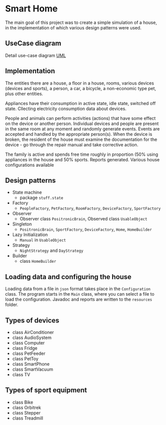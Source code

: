 # Smart Home

The main goal of this project was to create a simple simulation of a house, in the implementation of which various design patterns were used.

## UseCase diagram
Detail use-case diagram [UML](https://github.com/noamorii/smart-home-simulation/blob/main/docs/UseCases.PNG)

## Implementation

The entities there are a house, a floor in a house, rooms, various devices (devices and sports), a person, a car, a bicycle, a non-economic type pet, plus other entities.

Appliances have their consumption in active state, idle state, switched off state. Cllecting electricity consumption data about devices.

People and animals can perform activities (actions) that have some effect on the device or another person. Individual devices and people are present in the same room at any moment and randomly generate events. Events are accepted and handled by the appropriate person(s). When the device is broken, the resident of the house must examine the documentation for the device - go through the repair manual and take corrective action.

The family is active and spends free time roughly in proportion (50% using appliances in the house and 50% sports. Reports generated. Various house configurations available

## Design patterns

- 	State machine
    - package `stuff.state`
- 	Factory
    - `PeopleFactory`, `PetFactory`, `RoomFactory`, `DeviceFactory`, `SportFactory`
-   Observer
    - Observer class `PositronicBrain`, Observed class `UsableObject`
-   Singleton
    - `PositronicBrain`, `SportFactory`, `DeviceFactory`, `Home`, `HomeBuilder`
- 	Lazy Initialization
    - `Manual` in `UsableObject` 
-   Strategy
    -  `NightStrategy` and `DayStrategy`
-   Builder 
    - class `HomeBuilder` 

## Loading data and configuring the house
Loading data from a file in `json` format takes place in the `Configuration` class. 
The program starts in the `Main` class, where you can select a file to load the configuration. Javadoc and reports are written to the `resources` folder.

## Types of devices

- class AirConditioner
- class AudioSystem
- class Computer
- class Fridge
- class PetFeeder
- class PetToy
- class SmartPhone
- class SmartVacuum
- class TV

## Types of sport equipment

- class Bike
- class Orbitrek
- class Stepper
- class Treadmill
